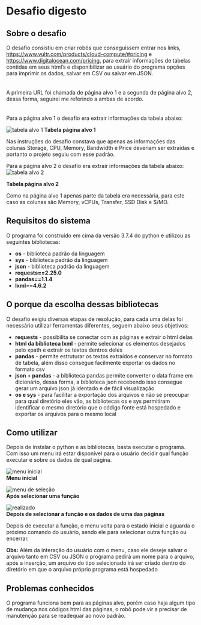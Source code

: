 # Desafio digesto

## Sobre o desafio

O desafio consistiu em criar robôs que conseguissem entrar nos links, https://www.vultr.com/products/cloud-compute/#pricing e https://www.digitalocean.com/pricing, para extrair informações de tabelas contidas em seus html’s e disponibilizar ao usuário do programa opções para imprimir os dados, salvar em CSV ou salvar em JSON.<br> 											
<br>A primeira URL foi chamada de página alvo 1 e a segunda de página alvo 2, dessa forma, seguirei me referindo a ambas de acordo.<br> 	
<br>Para a página alvo 1 o desafio era extrair informações da tabela abaixo:

![tabela alvo 1](https://user-images.githubusercontent.com/79375722/108646370-5ed60c00-7494-11eb-8803-3c5b43335e32.JPG)
**Tabela página alvo 1**

Nas instruções do desafio constava  que apenas as informações das colunas Storage, CPU, Memory, Bandwidth e Price deveriam ser extraídas e portanto o projeto seguiu com esse padrão.

Para a página alvo 2 o desafio era extrair informações da tabela abaixo:
![tabela alvo 2](https://user-images.githubusercontent.com/79375722/108646622-4c100700-7495-11eb-898a-60b5f94f5242.JPG)

**Tabela página alvo 2**

Como na página alvo 1 apenas parte da tabela era necessária, para este caso as colunas são Memory, vCPUs, Transfer, SSD Disk e $/MO.


## Requisitos do sistema

O programa foi construído em cima da versão 3.7.4 do python e utilizou as seguintes bibliotecas:

+ **os** - biblioteca padrão da linguagem
+ **sys** - biblioteca padrão da linguagem
+ **json** - biblioteca padrão da linguagem
+ **requests==2.25.0**
+ **pandas==1.1.4**
+ **lxml==4.6.2**

## O porque da escolha dessas bibliotecas 

O desafio exigiu diversas etapas de resolução, para cada uma delas foi necessário utilizar ferramentas diferentes, seguem abaixo seus objetivos:

+ **requests** - possibilita se conectar com as páginas e extrair o html delas
+ **html da biblioteca lxml** - permite selecionar os elementos desejados pelo xpath e extrair os textos dentros deles
+ **pandas** - permite estruturar os textos extraídos e conservar no formato de tabela, além disso consegue facilmente exportar os dados no formato csv
+ **json + pandas** - a biblioteca pandas permite converter o data frame em dicionário, dessa forma, a biblioteca json recebendo isso consegue gerar um arquivo json já identado e de fácil visualização
+ **os e sys** - para facilitar a exportação dos arquivos e não se preocupar para qual diretório eles vão, as bibliotecas os e sys permitiram identificar o mesmo diretório que o código fonte está hospedado e exportar os arquivos para o mesmo local

## Como utilizar

Depois de instalar o python e as bibliotecas, basta executar o programa. Com isso um menu irá estar disponível para o usuário decidir qual função executar e sobre os dados de qual página.

![menu inicial](https://user-images.githubusercontent.com/79375722/108646838-ea03d180-7495-11eb-9caa-c48d8c75ab61.JPG)<br>
**Menu inicial**


![menu de seleção](https://user-images.githubusercontent.com/79375722/108646846-ed975880-7495-11eb-982b-2bfe4c06b4ed.JPG)<br>
**Após selecionar uma função**

![realizado](https://user-images.githubusercontent.com/79375722/108646853-f2f4a300-7495-11eb-90d7-5c2774852107.JPG)<br>
**Depois de selecionar a função e os dados de uma das páginas**

Depois de executar a função, o menu volta para o estado inicial e aguarda o próximo comando do usuário, sendo ele para selecionar outra função ou encerrar.

**Obs:** Além da interação do usuário com o menu, caso ele deseje salvar o arquivo tanto em CSV ou JSON o programa pedirá um nome para o arquivo, após a inserção, um arquivo do tipo selecionado irá ser criado dentro do diretório em que o arquivo próprio programa está hospedado  

## Problemas conhecidos

O programa funciona bem para as páginas alvo, porém caso haja algum tipo de mudança nos códigos html das páginas, o robô pode vir a precisar de manutenção para se readequar ao novo padrão. 


